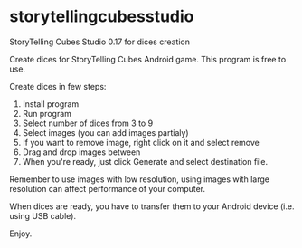 # storytellingcubesstudio
StoryTelling Cubes Studio 0.17 for dices creation

Create dices for StoryTelling Cubes Android game.
This program is free to use.

Create dices in few steps:
1. Install program
2. Run program
3. Select number of dices from 3 to 9
4. Select images (you can add images partialy)
5. If you want to remove image, right click on it and select remove
6. Drag and drop images between 
7. When you're ready, just click Generate and select destination file.

Remember to use images with low resolution, using images with large resolution can affect performance of your computer.

When dices are ready, you have to transfer them to your Android device (i.e. using USB cable).

Enjoy.
